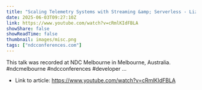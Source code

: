 ```yaml
---
title: "Scaling Telemetry Systems with Streaming &amp; Serverless - Liz Fong Jones - NDC Melbourne 2025"
date: 2025-06-03T09:27:10Z
link: https://www.youtube.com/watch?v=cRmlKIdFBLA
showShare: false
showReadTime: false
thumbnail: images/misc.png
tags: ["ndcconferences.com"]
---
```

This talk was recorded at NDC Melbourne in Melbourne, Australia. #ndcmelbourne #ndcconferences #developer ...

- Link to article: https://www.youtube.com/watch?v=cRmlKIdFBLA